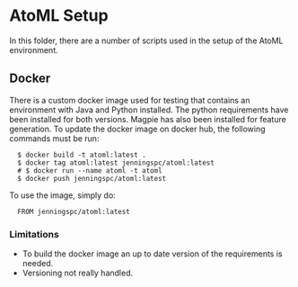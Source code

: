 # AtoML Setup

In this folder, there are a number of scripts used in the setup of the AtoML environment.

## Docker

There is a custom docker image used for testing that contains an environment with Java and Python installed. The python requirements have been installed for both versions. Magpie has also been installed for feature generation. To update the docker image on docker hub, the following commands must be run:

```shell
  $ docker build -t atoml:latest .
  $ docker tag atoml:latest jenningspc/atoml:latest
  # $ docker run --name atoml -t atoml
  $ docker push jenningspc/atoml:latest
```

To use the image, simply do:

```
  FROM jenningspc/atoml:latest
```

### Limitations

-   To build the docker image an up to date version of the requirements is needed.
-   Versioning not really handled.
